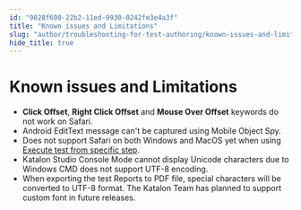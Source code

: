 ```yaml
---
id: "9028f600-22b2-11ed-9930-0242fe3e4a3f"
title: "Known issues and Limitations"
slug: "author/troubleshooting-for-test-authoring/known-issues-and-limitations"
hide_title: true
---
```


# <a id="id" class="anchor_top_offset"/><a id="ariaid-title1" class="anchor_top_offset"/>Known issues and Limitations

<ul xmlns="http://www.w3.org/1999/xhtml" className="ul"><li className="li"><strong className="ph b">Click Offset</strong>, <strong className="ph b">Right Click       Offset</strong> and <strong className="ph b">Mouse Over       Offset</strong> keywords do not work on Safari.</li><li className="li">Android EditText message can't be captured using Mobile Object     Spy.</li><li className="li">Does not support Safari on both Windows and MacOS yet     when using <a className="xref" href="/execute/execute-tests-with-katalon-studio/execute-a-test-case-in-katalon-studio">Execute test       from specific step</a>.</li><li className="li">Katalon Studio Console Mode cannot display Unicode characters     due to Windows CMD does not support UTF-8 encoding.</li><li className="li">When exporting the test Reports to PDF file, special characters     will be converted to UTF-8 format. The Katalon Team has planned to     support custom font in future releases.</li></ul> 
